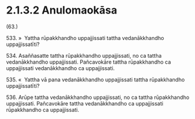 # 2.1.3.2 Anulomaokāsa

(63.)

533\. »  Yattha rūpakkhandho uppajjissati tattha vedanākkhandho uppajjissatīti?

534\. Asaññasatte tattha rūpakkhandho uppajjissati, no ca tattha vedanākkhandho uppajjissati. Pañcavokāre tattha rūpakkhandho ca uppajjissati vedanākkhandho ca uppajjissati.

535\. «  Yattha vā pana vedanākkhandho uppajjissati tattha rūpakkhandho uppajjissatīti?

536\. Arūpe tattha vedanākkhandho uppajjissati, no ca tattha rūpakkhandho uppajjissati. Pañcavokāre tattha vedanākkhandho ca uppajjissati rūpakkhandho ca uppajjissati.

